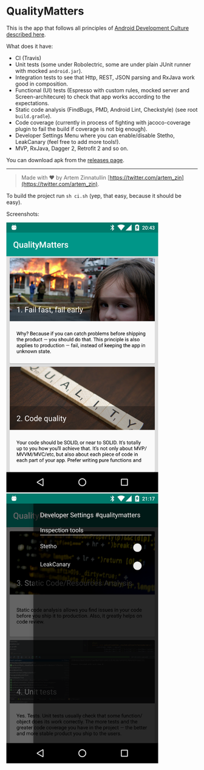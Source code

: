 # QualityMatters

This is the app that follows all principles of [Android Development Culture described here](artemzin.com/blog/android-development-culture-the-document-qualitymatters/).

What does it have:

* CI (Travis)
* Unit tests (some under Robolectric, some are under plain JUnit runner with mocked `android.jar`).
* Integration tests to see that Http, REST, JSON parsing and RxJava work good in composition.
* Functional (UI) tests (Espresso with custom rules, mocked server and Screen-architecure) to check that app works according to the expectations.
* Static code analysis (FindBugs, PMD, Android Lint, Checkstyle) (see root `build.gradle`).
* Code coverage (currently in process of fighting with jacoco-coverage plugin to fail the build if coverage is not big enough).
* Developer Settings Menu where you can enable/disable Stetho, LeakCanary (feel free to add more tools!).
* MVP, RxJava, Dagger 2, Retrofit 2 and so on.

You can download apk from the [releases page](https://github.com/artem-zinnatullin/qualitymatters/releases).

---
>Made with ❤️ by Artem Zinnatullin [https://twitter.com/artem_zin](https://twitter.com/artem_zin).

To build the project run `sh ci.sh` (yep, that easy, because it should be easy).

Screenshots:

<img src="/site/screenshot1.png" width="400"> <img src="/site/screenshot2.png" width="400">

